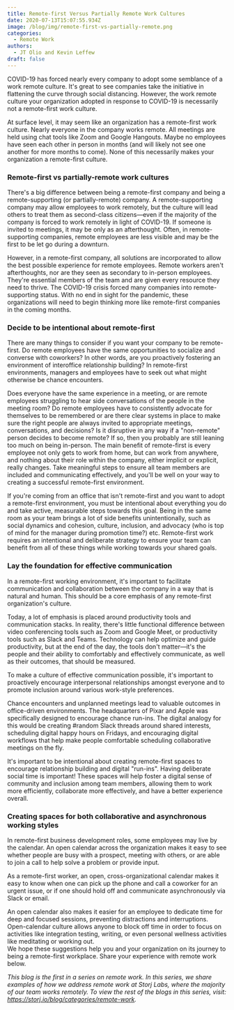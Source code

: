 ```yaml
---
title: Remote-first Versus Partially Remote Work Cultures
date: 2020-07-13T15:07:55.934Z
image: /blog/img/remote-first-vs-partially-remote.png
categories:
  - Remote Work
authors:
  - JT Olio and Kevin Leffew
draft: false
---
```

COVID-19 has forced nearly every company to adopt some semblance of a work remote culture. It's great to see companies take the initiative in flattening the curve through social distancing. However, the work remote culture your organization adopted in response to COVID-19 is necessarily not a remote-first work culture.

At surface level, it may seem like an organization has a remote-first work culture. Nearly everyone in the company works remote. All meetings are held using chat tools like Zoom and Google Hangouts. Maybe no employees have seen each other in person in months (and will likely not see one another for more months to come). None of this necessarily makes your organization a remote-first culture.

### Remote-first vs partially-remote work cultures

There's a big difference between being a remote-first company and being a remote-supporting (or partially-remote) company. A remote-supporting company may allow employees to work remotely, but the culture will lead others to treat them as second-class citizens—even if the majority of the company is forced to work remotely in light of COVID-19. If someone is invited to meetings, it may be only as an afterthought. Often, in remote-supporting companies, remote employees are less visible and may be the first to be let go during a downturn.

However, in a remote-first company, all solutions are incorporated to allow the best possible experience for remote employees. Remote workers aren't afterthoughts, nor are they seen as secondary to in-person employees. They're essential members of the team and are given every resource they need to thrive. The COVID-19 crisis forced many companies into remote-supporting status. With no end in sight for the pandemic, these organizations will need to begin thinking more like remote-first companies in the coming months. 

### Decide to be intentional about remote-first

There are many things to consider if you want your company to be remote-first. Do remote employees have the same opportunities to socialize and converse with coworkers? In other words, are you proactively fostering an environment of interoffice relationship building? In remote-first environments, managers and employees have to seek out what might otherwise be chance encounters. 

Does everyone have the same experience in a meeting, or are remote employees struggling to hear side conversations of the people in the meeting room? Do remote employees have to consistently advocate for themselves to be remembered or are there clear systems in place to make sure the right people are always invited to appropriate meetings, conversations, and decisions? Is it disruptive in any way if a "non-remote" person decides to become remote? If so, then you probably are still leaning too much on being in-person. The main benefit of remote-first is every employee not only gets to work from home, but can work from anywhere, and nothing about their role within the company, either implicit or explicit, really changes. Take meaningful steps to ensure all team members are included and communicating effectively, and you'll be well on your way to creating a successful remote-first environment.

If you're coming from an office that isn't remote-first and you want to adopt a remote-first environment, you must be intentional about everything you do and take active, measurable steps towards this goal. Being in the same room as your team brings a lot of side benefits unintentionally, such as social dynamics and cohesion, culture, inclusion, and advocacy (who is top of mind for the manager during promotion time?) etc. Remote-first work requires an intentional and deliberate strategy to ensure your team can benefit from all of these things while working towards your shared goals.

### Lay the foundation for effective communication

In a remote-first working environment, it's important to facilitate communication and collaboration between the company in a way that is natural and human. This should be a core emphasis of any remote-first organization's culture. 

Today, a lot of emphasis is placed around productivity tools and communication stacks. In reality, there's little functional difference between video conferencing tools such as Zoom and Google Meet, or productivity tools such as Slack and Teams. Technology can help optimize and guide productivity, but at the end of the day, the tools don't matter—it's the people and their ability to comfortably and effectively communicate, as well as their outcomes, that should be measured.

To make a culture of effective communication possible, it's important to proactively encourage interpersonal relationships amongst everyone and to promote inclusion around various work-style preferences.

Chance encounters and unplanned meetings lead to valuable outcomes in office-driven environments. The headquarters of Pixar and Apple was specifically designed to encourage chance run-ins. The digital analogy for this would be creating #random Slack threads around shared interests, scheduling digital happy hours on Fridays, and encouraging digital workflows that help make people comfortable scheduling collaborative meetings on the fly.

It's important to be intentional about creating remote-first spaces to encourage relationship building and digital "run-ins". Having deliberate social time is important! These spaces will help foster a digital sense of community and inclusion among team members, allowing them to work more efficiently, collaborate more effectively, and have a better experience overall.

### Creating spaces for both collaborative and asynchronous working styles

In remote-first business development roles, some employees may live by the calendar. An open calendar across the organization makes it easy to see whether people are busy with a prospect, meeting with others, or are able to join a call to help solve a problem or provide input.

As a remote-first worker, an open, cross-organizational calendar makes it easy to know when one can pick up the phone and call a coworker for an urgent issue, or if one should hold off and communicate asynchronously via Slack or email.

An open calendar also makes it easier for an employee to dedicate time for deep and focused sessions, preventing distractions and interruptions. Open-calendar culture allows anyone to block off time in order to focus on activities like integration testing, writing, or even personal wellness activities like meditating or working out.\
We hope these suggestions help you and your organization on its journey to being a remote-first workplace. Share your experience with remote work below.

*This blog is the first in a series on remote work. In this series, we share examples of how we address remote work at Storj Labs, where the majority of our team works remotely. To view the rest of the blogs in this series, visit: <https://storj.io/blog/categories/remote-work>.*